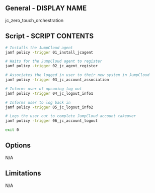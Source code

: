## General - DISPLAY NAME

jc_zero_touch_orchestration

## Script - SCRIPT CONTENTS

```bash
# Installs the JumpCloud agent
jamf policy -trigger 01_install_jcagent

# Waits for the JumpCloud agent to register
jamf policy -trigger 02_jc_agent_register

# Associates the logged in user to their new system in JumpCloud
jamf policy -trigger 03_jc_account_association

# Informs user of upcoming log out
jamf policy -trigger 04_jc_logout_info1

# Informs user to log back in
jamf policy -trigger 05_jc_logout_info2

# Logs the user out to complete JumpCloud account takeover
jamf policy -trigger 06_jc_account_logout

exit 0
```

## Options

N/A

## Limitations

N/A
